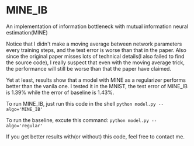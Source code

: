 # MINE_IB
An implementation of information bottleneck with mutual information neural estimation(MINE)

Notice that I didn't make a moving average between network parameters every training steps, and the test error is worse than that in the paper. Also since the original paper misses lots of technical details(I also failed to find the source code), I really suspect that even with the moving average trick, the performance will still be worse than that the paper have claimed.  

Yet at least, results show that a model with MINE as a regularizer performs better than the vanila one. I tested it in the MNIST, the test error of MINE_IB is 1.39% while the error of baseline is 1.43%.  

To run MINE_IB, just run this code in the shell `python model.py --algo='MINE_IB'`  

To run the baseline, excute this command: `python model.py --algo='regular'` 

If you get better results with(or without) this code, feel free to contact me.


